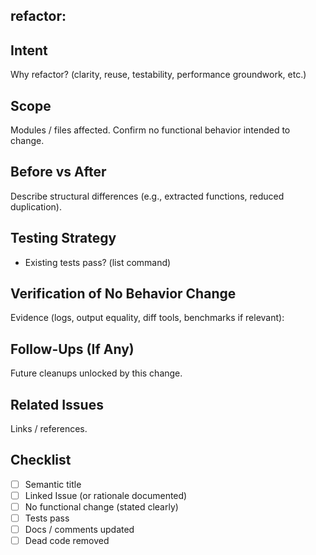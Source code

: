 ## refactor: <short imperative summary>
<!-- Replace above line with semantic title. -->

## Intent
Why refactor? (clarity, reuse, testability, performance groundwork, etc.)

## Scope
Modules / files affected. Confirm no functional behavior intended to change.

## Before vs After
Describe structural differences (e.g., extracted functions, reduced duplication).

## Testing Strategy
- Existing tests pass? (list command)

## Verification of No Behavior Change
Evidence (logs, output equality, diff tools, benchmarks if relevant):

## Follow-Ups (If Any)
Future cleanups unlocked by this change.

## Related Issues
Links / references.

## Checklist
- [ ] Semantic title
- [ ] Linked Issue (or rationale documented)
- [ ] No functional change (stated clearly)
- [ ] Tests pass
- [ ] Docs / comments updated
- [ ] Dead code removed
